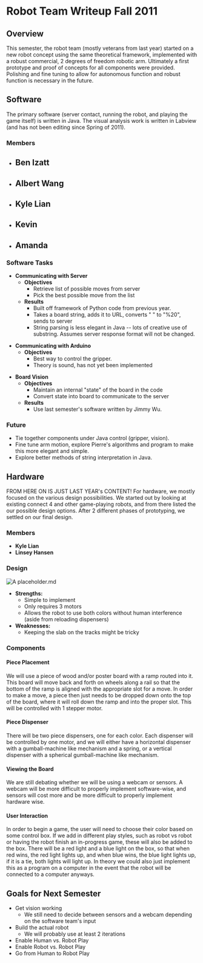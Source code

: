 Robot Team Writeup Fall 2011
============================

Overview
--------

This semester, the robot team (mostly veterans from last year) started on a new robot concept using the same theoretical framework, implemented with a robust commercial, 2 degrees of freedom robotic arm. Ultimately a first prototype and proof of concepts for all components were provided. Polishing and fine tuning to allow for autonomous function and robust function is necessary in the future.

Software
--------

The primary software (server contact, running the robot, and playing the game itself) is written in Java. The visual analysis work is written in Labview (and has not been editing since Spring of 2011).

### Members

-   **Ben Izatt**
    -   

<!-- -->

-   **Albert Wang**
    -   

<!-- -->

-   **Kyle Lian**
    -   

<!-- -->

-   **Kevin**
    -   

<!-- -->

-   **Amanda**
    -   

### Software Tasks

-   **Communicating with Server**
    -   **Objectives**
        -   Retrieve list of possible moves from server
        -   Pick the best possible move from the list
    -   **Results**
        -   Built off framework of Python code from previous year.
        -   Takes a board string, adds it to URL, converts " " to "%20", sends to server
        -   String parsing is less elegant in Java -- lots of creative use of substring. Assumes server response format will not be changed.

<!-- -->

-   **Communicating with Arduino**
    -   **Objectives**
        -   Best way to control the gripper.
        -   Theory is sound, has not yet been implemented

<!-- -->

-   **Board Vision**
    -   **Objectives**
        -   Maintain an internal "state" of the board in the code
        -   Convert state into board to communicate to the server
    -   **Results**
        -   Use last semester's software written by Jimmy Wu.

### Future

-   Tie together components under Java control (gripper, vision).
-   Fine tune arm motion, explore Pierre's algorithms and program to make this more elegant and simple.
-   Explore better methods of string interpretation in Java.

Hardware
--------

FROM HERE ON IS JUST LAST YEAR's CONTENT! For hardware, we mostly focused on the various design possibilities. We started out by looking at existing connect 4 and other game-playing robots, and from there listed the our possible design options. After 2 different phases of prototyping, we settled on our final design.

### Members

-   **Kyle Lian**
-   **Linsey Hansen**

### Design

![A placeholder.md](FinalDesign.png "A placeholder.md")

-   **Strengths:**
    -   Simple to implement
    -   Only requires 3 motors
    -   Allows the robot to use both colors without human interference (aside from reloading dispensers)
-   **Weaknesses:**
    -   Keeping the slab on the tracks might be tricky

### Components

#### Piece Placement

We will use a piece of wood and/or poster board with a ramp routed into it. This board will move back and forth on wheels along a rail so that the bottom of the ramp is aligned with the appropriate slot for a move. In order to make a move, a piece then just needs to be dropped down onto the top of the board, where it will roll down the ramp and into the proper slot. This will be controlled with 1 stepper motor.

#### Piece Dispenser

There will be two piece dispensers, one for each color. Each dispenser will be controlled by one motor, and we will either have a horizontal dispenser with a gumball-machine like mechanism and a spring, or a vertical dispenser with a spherical gumball-machine like mechanism.

#### Viewing the Board

We are still debating whether we will be using a webcam or sensors. A webcam will be more difficult to properly implement software-wise, and sensors will cost more and be more difficult to properly implement hardware wise.

#### User Interaction

In order to begin a game, the user will need to choose their color based on some control box. If we add in different play styles, such as robot vs robot or having the robot finish an in-progress game, these will also be added to the box. There will be a red light and a blue light on the box, so that when red wins, the red light lights up, and when blue wins, the blue light lights up, if it is a tie, both lights will light up. In theory we could also just implement this as a program on a computer in the event that the robot will be connected to a computer anyways.

Goals for Next Semester
-----------------------

-   Get vision working
    -   We still need to decide between sensors and a webcam depending on the software team's input
-   Build the actual robot
    -   We will probably use at least 2 iterations
-   Enable Human vs. Robot Play
-   Enable Robot vs. Robot Play
-   Go from Human to Robot Play

